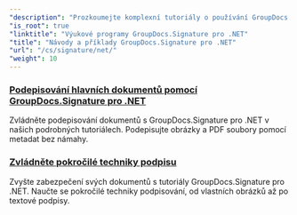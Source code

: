 ```yaml
---
"description": "Prozkoumejte komplexní tutoriály o používání GroupDocs.Signature pro .NET. Naučte se implementovat digitální podpisy, přizpůsobovat pracovní postupy a vylepšovat zabezpečení dokumentů pomocí srozumitelných a podrobných návodů."
"is_root": true
"linktitle": "Výukové programy GroupDocs.Signature pro .NET"
"title": "Návody a příklady GroupDocs.Signature pro .NET"
"url": "/cs/signature/net/"
"weight": 10
---
```


### [Podepisování hlavních dokumentů pomocí GroupDocs.Signature pro .NET](./master-document-signing/)
Zvládněte podepisování dokumentů s GroupDocs.Signature pro .NET v našich podrobných tutoriálech. Podepisujte obrázky a PDF soubory pomocí metadat bez námahy.
### [Zvládněte pokročilé techniky podpisu](./master-advanced-sign-techniques/)
Zvyšte zabezpečení svých dokumentů s tutoriály GroupDocs.Signature pro .NET. Naučte se pokročilé techniky podpisování, od vlastních obrázků až po textové podpisy.
